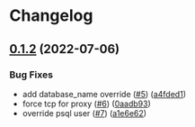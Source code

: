# Changelog

## [0.1.2](https://github.com/entur/terraform-google-sql-db/compare/v0.1.1...v0.1.2) (2022-07-06)


### Bug Fixes

* add database_name override ([#5](https://github.com/entur/terraform-google-sql-db/issues/5)) ([a4fded1](https://github.com/entur/terraform-google-sql-db/commit/a4fded1096bb658633a05db57f8adcf248b776a5))
* force tcp for proxy ([#6](https://github.com/entur/terraform-google-sql-db/issues/6)) ([0aadb93](https://github.com/entur/terraform-google-sql-db/commit/0aadb931e78c203823a99e501d101dbee05cb798))
* override psql user ([#7](https://github.com/entur/terraform-google-sql-db/issues/7)) ([a1e6e62](https://github.com/entur/terraform-google-sql-db/commit/a1e6e622bdf5b85eda6fcc9280833ef7fd748fe4))

